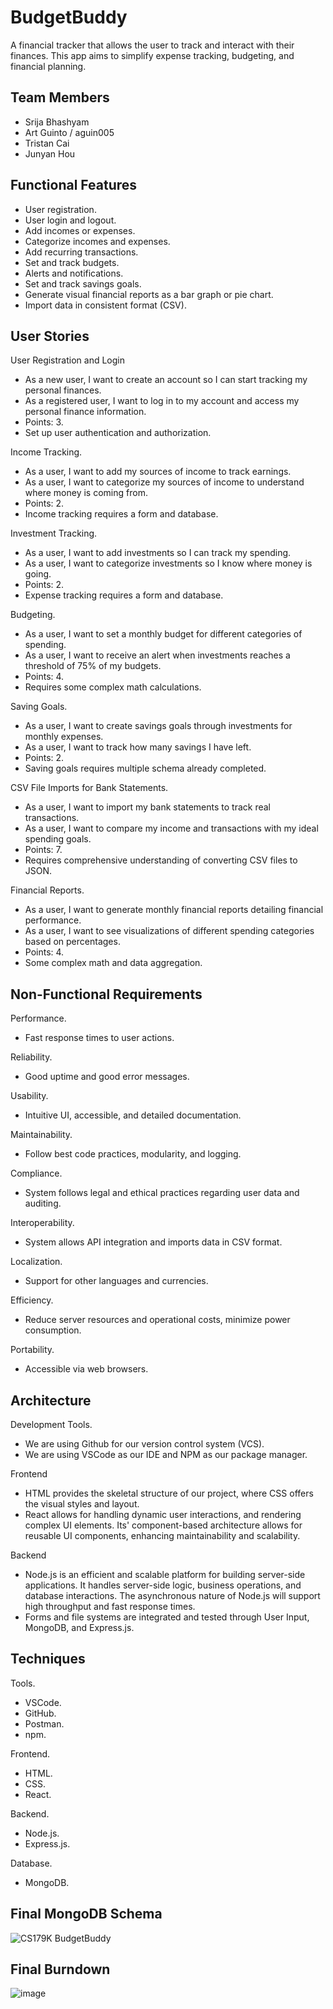 # BudgetBuddy
A financial tracker that allows the user to track and interact with their finances. This app aims to simplify expense tracking, budgeting, and financial planning.

## Team Members
- Srija Bhashyam
- Art Guinto / aguin005
- Tristan Cai
- Junyan Hou

## Functional Features
- User registration.
- User login and logout.
- Add incomes or expenses.
- Categorize incomes and expenses.
- Add recurring transactions.
- Set and track budgets.
- Alerts and notifications.
- Set and track savings goals.
- Generate visual financial reports as a bar graph or pie chart.
- Import data in consistent format (CSV).

## User Stories
User Registration and Login
- As a new user, I want to create an account so I can start tracking my personal finances.
- As a registered user, I want to log in to my account and access my personal finance information.
- Points: 3.
- Set up user authentication and authorization.

Income Tracking.
- As a user, I want to add my sources of income to track earnings.
- As a user, I want to categorize my sources of income to understand where money is coming from.
- Points: 2.
- Income tracking requires a form and database.

Investment Tracking.
- As a user, I want to add investments so I can track my spending.
- As a user, I want to categorize investments so I know where money is going.
- Points: 2.
- Expense tracking requires a form and database.

Budgeting.
- As a user, I want to set a monthly budget for different categories of spending.
- As a user, I want to receive an alert when investments reaches a threshold of 75% of my budgets.
- Points: 4.
- Requires some complex math calculations.

Saving Goals.
- As a user, I want to create savings goals through investments for monthly expenses.
- As a user, I want to track how many savings I have left.
- Points: 2.
- Saving goals requires multiple schema already completed.

CSV File Imports for Bank Statements.
- As a user, I want to import my bank statements to track real transactions.
- As a user, I want to compare my income and transactions with my ideal spending goals.
- Points: 7.
- Requires comprehensive understanding of converting CSV files to JSON.

Financial Reports.
- As a user, I want to generate monthly financial reports detailing financial performance.
- As a user, I want to see visualizations of different spending categories based on percentages.
- Points: 4.
- Some complex math and data aggregation.

## Non-Functional Requirements
Performance.
- Fast response times to user actions.

Reliability.
- Good uptime and good error messages.

Usability.
- Intuitive UI, accessible, and detailed documentation.

Maintainability.
- Follow best code practices, modularity, and logging.

Compliance.
- System follows legal and ethical practices regarding user data and auditing.

Interoperability.
- System allows API integration and imports data in CSV format.

Localization.
- Support for other languages and currencies.

Efficiency.
- Reduce server resources and operational costs, minimize power consumption.

Portability.
- Accessible via web browsers.

## Architecture

Development Tools.
- We are using Github for our version control system (VCS).
- We are using VSCode as our IDE and NPM as our package manager.

Frontend
- HTML provides the skeletal structure of our project, where CSS offers the visual styles and layout.
- React allows for handling dynamic user interactions, and rendering complex UI elements. Its' component-based architecture allows for reusable UI components, enhancing maintainability and scalability.

Backend
- Node.js is an efficient and scalable platform for building server-side applications. It handles server-side logic, business operations, and database interactions. The asynchronous nature of Node.js will support high throughput and fast response times.
- Forms and file systems are integrated and tested through User Input, MongoDB, and Express.js.

## Techniques
Tools.
- VSCode.
- GitHub.
- Postman.
- npm.

Frontend.
- HTML.
- CSS.
- React.

Backend.
- Node.js.
- Express.js.

Database.
- MongoDB.

## Final MongoDB Schema

![CS179K BudgetBuddy](https://github.com/user-attachments/assets/fd4ab984-e38d-4185-ae46-db7be4d3905a)

## Final Burndown 

![image](https://github.com/user-attachments/assets/58fda103-1f6a-45a4-b2b1-f3710eb8a311)




